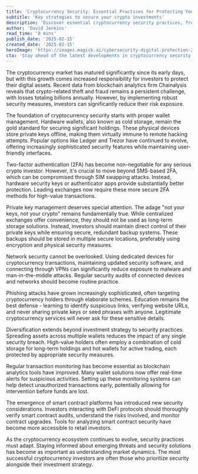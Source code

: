 ```yaml
---
title: 'Cryptocurrency Security: Essential Practices for Protecting Your Digital Assets'
subtitle: 'Key strategies to secure your crypto investments'
description: 'Discover essential cryptocurrency security practices, from hardware wallet implementation to advanced two-factor authentication methods. Learn how to protect your digital assets through proper private key management, network security, and transaction monitoring.'
author: 'David Jenkins'
read_time: '8 mins'
publish_date: '2025-02-15'
created_date: '2025-02-15'
heroImage: 'https://images.magick.ai/cybersecurity-digital-protection-2025.jpg'
cta: 'Stay ahead of the latest developments in cryptocurrency security by following us on LinkedIn. Our expert team regularly shares insights on emerging threats and cutting-edge protection strategies.'
---
```


The cryptocurrency market has matured significantly since its early days, but with this growth comes increased responsibility for investors to protect their digital assets. Recent data from blockchain analytics firm Chainalysis reveals that crypto-related theft and fraud remains a persistent challenge, with losses totaling billions annually. However, by implementing robust security measures, investors can significantly reduce their risk exposure.

The foundation of cryptocurrency security starts with proper wallet management. Hardware wallets, also known as cold storage, remain the gold standard for securing significant holdings. These physical devices store private keys offline, making them virtually immune to remote hacking attempts. Popular options like Ledger and Trezor have continued to evolve, offering increasingly sophisticated security features while maintaining user-friendly interfaces.

Two-factor authentication (2FA) has become non-negotiable for any serious crypto investor. However, it's crucial to move beyond SMS-based 2FA, which can be compromised through SIM swapping attacks. Instead, hardware security keys or authenticator apps provide substantially better protection. Leading exchanges now require these more secure 2FA methods for high-value transactions.

Private key management deserves special attention. The adage "not your keys, not your crypto" remains fundamentally true. While centralized exchanges offer convenience, they should not be used as long-term storage solutions. Instead, investors should maintain direct control of their private keys while ensuring secure, redundant backup systems. These backups should be stored in multiple secure locations, preferably using encryption and physical security measures.

Network security cannot be overlooked. Using dedicated devices for cryptocurrency transactions, maintaining updated security software, and connecting through VPNs can significantly reduce exposure to malware and man-in-the-middle attacks. Regular security audits of connected devices and networks should become routine practice.

Phishing attacks have grown increasingly sophisticated, often targeting cryptocurrency holders through elaborate schemes. Education remains the best defense - learning to identify suspicious links, verifying website URLs, and never sharing private keys or seed phrases with anyone. Legitimate cryptocurrency services will never ask for these sensitive details.

Diversification extends beyond investment strategy to security practices. Spreading assets across multiple wallets reduces the impact of any single security breach. High-value holders often employ a combination of cold storage for long-term holdings and hot wallets for active trading, each protected by appropriate security measures.

Regular transaction monitoring has become essential as blockchain analytics tools have improved. Many wallet solutions now offer real-time alerts for suspicious activities. Setting up these monitoring systems can help detect unauthorized transactions early, potentially allowing for intervention before funds are lost.

The emergence of smart contract platforms has introduced new security considerations. Investors interacting with DeFi protocols should thoroughly verify smart contract audits, understand the risks involved, and monitor contract upgrades. Tools for analyzing smart contract security have become more accessible to retail investors.

As the cryptocurrency ecosystem continues to evolve, security practices must adapt. Staying informed about emerging threats and security solutions has become as important as understanding market dynamics. The most successful cryptocurrency investors are often those who prioritize security alongside their investment strategy.